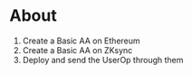 # About

1) Create a Basic AA on Ethereum 
2) Create a Basic AA on ZKsync 
3) Deploy and send the UserOp through them 
